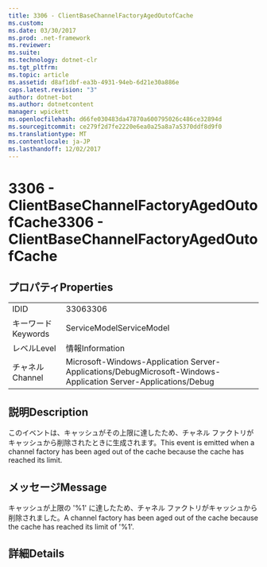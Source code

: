 ```yaml
---
title: 3306 - ClientBaseChannelFactoryAgedOutofCache
ms.custom: 
ms.date: 03/30/2017
ms.prod: .net-framework
ms.reviewer: 
ms.suite: 
ms.technology: dotnet-clr
ms.tgt_pltfrm: 
ms.topic: article
ms.assetid: d8af1dbf-ea3b-4931-94eb-6d21e30a886e
caps.latest.revision: "3"
author: dotnet-bot
ms.author: dotnetcontent
manager: wpickett
ms.openlocfilehash: d66fe030483da47870a600795026c486ce32894d
ms.sourcegitcommit: ce279f2d7fe2220e6ea0a25a8a7a5370ddf8d9f0
ms.translationtype: MT
ms.contentlocale: ja-JP
ms.lasthandoff: 12/02/2017
---
```

# <a name="3306---clientbasechannelfactoryagedoutofcache"></a><span data-ttu-id="54932-102">3306 - ClientBaseChannelFactoryAgedOutofCache</span><span class="sxs-lookup"><span data-stu-id="54932-102">3306 - ClientBaseChannelFactoryAgedOutofCache</span></span>
## <a name="properties"></a><span data-ttu-id="54932-103">プロパティ</span><span class="sxs-lookup"><span data-stu-id="54932-103">Properties</span></span>  
  
|||  
|-|-|  
|<span data-ttu-id="54932-104">ID</span><span class="sxs-lookup"><span data-stu-id="54932-104">ID</span></span>|<span data-ttu-id="54932-105">3306</span><span class="sxs-lookup"><span data-stu-id="54932-105">3306</span></span>|  
|<span data-ttu-id="54932-106">キーワード</span><span class="sxs-lookup"><span data-stu-id="54932-106">Keywords</span></span>|<span data-ttu-id="54932-107">ServiceModel</span><span class="sxs-lookup"><span data-stu-id="54932-107">ServiceModel</span></span>|  
|<span data-ttu-id="54932-108">レベル</span><span class="sxs-lookup"><span data-stu-id="54932-108">Level</span></span>|<span data-ttu-id="54932-109">情報</span><span class="sxs-lookup"><span data-stu-id="54932-109">Information</span></span>|  
|<span data-ttu-id="54932-110">チャネル</span><span class="sxs-lookup"><span data-stu-id="54932-110">Channel</span></span>|<span data-ttu-id="54932-111">Microsoft-Windows-Application Server-Applications/Debug</span><span class="sxs-lookup"><span data-stu-id="54932-111">Microsoft-Windows-Application Server-Applications/Debug</span></span>|  
  
## <a name="description"></a><span data-ttu-id="54932-112">説明</span><span class="sxs-lookup"><span data-stu-id="54932-112">Description</span></span>  
 <span data-ttu-id="54932-113">このイベントは、キャッシュがその上限に達したため、チャネル ファクトリがキャッシュから削除されたときに生成されます。</span><span class="sxs-lookup"><span data-stu-id="54932-113">This event is emitted when a channel factory has been aged out of the cache because the cache has reached its limit.</span></span>  
  
## <a name="message"></a><span data-ttu-id="54932-114">メッセージ</span><span class="sxs-lookup"><span data-stu-id="54932-114">Message</span></span>  
 <span data-ttu-id="54932-115">キャッシュが上限の '%1' に達したため、チャネル ファクトリがキャッシュから削除されました。</span><span class="sxs-lookup"><span data-stu-id="54932-115">A channel factory has been aged out of the cache because the cache has reached its limit of '%1'.</span></span>  
  
## <a name="details"></a><span data-ttu-id="54932-116">詳細</span><span class="sxs-lookup"><span data-stu-id="54932-116">Details</span></span>
